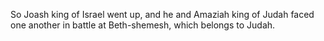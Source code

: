 So Joash king of Israel went up, and he and Amaziah king of Judah faced one another in battle at Beth-shemesh, which belongs to Judah.
